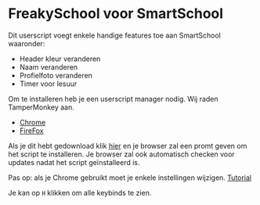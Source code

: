 # FreakySchool voor SmartSchool

Dit userscript voegt enkele handige features toe aan SmartSchool waaronder:

- Header kleur veranderen
- Naam veranderen
- Profielfoto veranderen
- Timer voor lesuur

Om te installeren heb je een userscript manager nodig. Wij raden TamperMonkey aan.

- [Chrome](https://chromewebstore.google.com/detail/tampermonkey/dhdgffkkebhmkfjojejmpbldmpobfkfo)
- [FireFox](https://addons.mozilla.org/en-US/firefox/addon/tampermonkey/)

Als je dit hebt gedownload klik [hier](https://raw.githubusercontent.com/lordimmaculate/freakyschool-react/main/dist/freaky-school.user.js) en je browser zal een promt geven om het script te installeren. Je browser zal ook automatisch checken voor updates nadat het script geïnstalleerd is.

Pas op: als je Chrome gebruikt moet je enkele instellingen wijzigen.
[Tutorial](https://www.tampermonkey.net/faq.php#Q209)

Je kan op `H` klikken om alle keybinds te zien.
